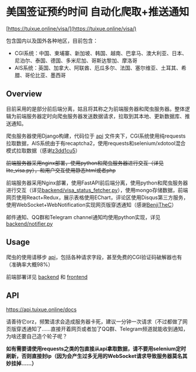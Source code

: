 # 美国签证预约时间 自动化爬取+推送通知

[https://tuixue.online/visa/](https://tuixue.online/visa/)

包含国内以及国外各种地区，目前包含：

- CGI系统：中国、柬埔寨、新加坡、韩国、越南、巴拿马、澳大利亚、日本、尼泊尔、泰国、德国、多米尼加、哥斯达黎加、摩洛哥
- AIS系统：英国、加拿大、阿联酋、厄瓜多尔、法国、塞尔维亚、土耳其、希腊、哥伦比亚、墨西哥

## Overview

目前采用的是部分前后端分离，姑且将其称之为前端服务器和爬虫服务器。整体逻辑为前端服务器定时向爬虫服务器发送数据请求，拉取到其本地、更新数据库、推送通知。

爬虫服务器使用Django构建，代码位于 [api](/api) 文件夹下，CGI系统使用纯requests拉取数据，AIS系统由于有recaptcha2，使用requests和selenium/xdotool混合模式拉取数据（感谢[z3dd1cu5](https://github.com/z3dd1cu5)）

~~前端服务器采用nginx部署，使用python和爬虫服务器进行交互（详见lite_visa.py），和用户交互使用静态html或者php~~

前端服务器采用Nginx部署，使用FastAPI前后端分离，使用python和爬虫服务器进行交互（详见[backend/visa_status_fetcher.py](/backend/visa_status_fetcher.py)），使用mongo存储数据，前端网页使用React+Redux，展示表格使用EChart，评论区使用Disqus第三方服务，使用WebSocket+WebNotification实现网页版穿透通知（感谢[BenjiTheC](https://github.com/BenjiTheC)）

邮件通知、QQ群和Telegram channel通知均使用python实现，详见[backend/notifier.py](/backend/notifier.py)

## Usage

爬虫的使用请移步 [api](/api)，包括各种请求字段，甚至免费的CGI验证码破解器也有（准确率大概98%）

前端部署详见 [backend](/backend) 和 [frontend](/frontend)

## API

https://api.tuixue.online/docs

请善待它orz，频繁请求会造成服务器卡死，建议一分钟一次请求（不过都做了网页版穿透通知了……直接开着网页或者加了QQ群、Telegram频道就能收到通知，为啥还要自己造个轮子呢？

**如有需要请使用requests之类的包直接从api拿取数据，请不要用selenium定时刷新，否则直接封ip（因为会产生过多无用的WebSocket请求导致服务器莫名其妙挂掉……）**
